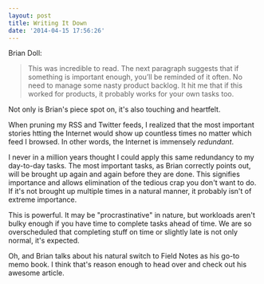```yaml
---
layout: post
title: Writing It Down
date: '2014-04-15 17:56:26'
---
```


<p>Brian Doll:</p>

<blockquote>
  <p>This was incredible to read. The next paragraph suggests that if something is important enough, you’ll be reminded of it often. No need to manage some nasty product backlog. It hit me that if this worked for products, it probably works for your own tasks too.</p>
</blockquote>

<p>Not only is Brian's piece spot on, it's also touching and heartfelt.</p>

<p>When pruning my RSS and Twitter feeds, I realized that the most important stories htting the Internet would show up countless times no matter which feed I browsed. In other words, the Internet is immensely <em>redundant</em>. </p>

<p>I never in a million years thought I could apply this same redundancy to my day-to-day tasks. The most important tasks, as Brian correctly points out, will be brought up again and again before they are done. This signifies importance and allows elimination of the tedious crap you don't want to do. If it's not brought up multiple times in a natural manner, it probably isn't of extreme importance.</p>

<p>This is powerful. It may be "procrastinative" in nature, but workloads aren't bulky enough if you have time to complete tasks ahead of time. We are so overscheduled that completing stuff on time or slightly late is not only normal, it's expected. </p>

<p>Oh, and Brian talks about his natural switch to Field Notes as his go-to memo book. I think that's reason enough to head over and check out his awesome article.</p>
